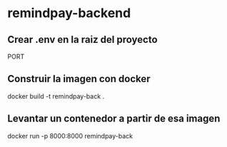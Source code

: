# remindpay-backend
## Crear .env en la raiz del proyecto
PORT
## Construir la imagen con docker
docker build -t remindpay-back .

## Levantar un contenedor a partir de esa imagen
docker run -p 8000:8000 remindpay-back